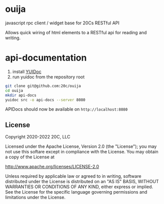 # ouija

javascript rpc client / widget base for 20Cs RESTful API

Allows quick wiring of html elements to a RESTful api for reading and writing.

# api-documentation

1. install [YUIDoc](https://yui.github.io/yuidoc/#:~:text=YUIDoc%20is%20a%20Node.,your%20docs%20as%20you%20write.)
2. run yuidoc from the repository root

```sh
git clone git@github.com:20c/ouija
cd ouija
mkdir api-docs
yuidoc src -o api-docs --server 8080
```

APIDocs should now be available on `http://localhost:8080`

## License

Copyright 2020-2022 20C, LLC

Licensed under the Apache License, Version 2.0 (the "License");
you may not use this softare except in compliance with the License.
You may obtain a copy of the License at

   http://www.apache.org/licenses/LICENSE-2.0

Unless required by applicable law or agreed to in writing, software
distributed under the License is distributed on an "AS IS" BASIS,
WITHOUT WARRANTIES OR CONDITIONS OF ANY KIND, either express or implied.
See the License for the specific language governing permissions and
limitations under the License.
